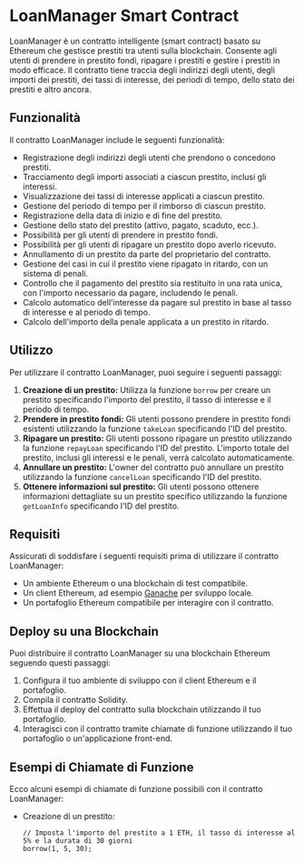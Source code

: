 # LoanManager Smart Contract

LoanManager è un contratto intelligente (smart contract) basato su Ethereum che gestisce prestiti tra utenti sulla blockchain. Consente agli utenti di prendere in prestito fondi, ripagare i prestiti e gestire i prestiti in modo efficace. Il contratto tiene traccia degli indirizzi degli utenti, degli importi dei prestiti, dei tassi di interesse, dei periodi di tempo, dello stato dei prestiti e altro ancora.

## Funzionalità

Il contratto LoanManager include le seguenti funzionalità:

- Registrazione degli indirizzi degli utenti che prendono o concedono prestiti.
- Tracciamento degli importi associati a ciascun prestito, inclusi gli interessi.
- Visualizzazione dei tassi di interesse applicati a ciascun prestito.
- Gestione del periodo di tempo per il rimborso di ciascun prestito.
- Registrazione della data di inizio e di fine del prestito.
- Gestione dello stato del prestito (attivo, pagato, scaduto, ecc.).
- Possibilità per gli utenti di prendere in prestito fondi.
- Possibilità per gli utenti di ripagare un prestito dopo averlo ricevuto.
- Annullamento di un prestito da parte del proprietario del contratto.
- Gestione dei casi in cui il prestito viene ripagato in ritardo, con un sistema di penali.
- Controllo che il pagamento del prestito sia restituito in una rata unica, con l'importo necessario da pagare, includendo le penali.
- Calcolo automatico dell'interesse da pagare sul prestito in base al tasso di interesse e al periodo di tempo.
- Calcolo dell'importo della penale applicata a un prestito in ritardo.

## Utilizzo

Per utilizzare il contratto LoanManager, puoi seguire i seguenti passaggi:

1. **Creazione di un prestito:** Utilizza la funzione `borrow` per creare un prestito specificando l'importo del prestito, il tasso di interesse e il periodo di tempo.
2. **Prendere in prestito fondi:** Gli utenti possono prendere in prestito fondi esistenti utilizzando la funzione `takeLoan` specificando l'ID del prestito.
3. **Ripagare un prestito:** Gli utenti possono ripagare un prestito utilizzando la funzione `repayLoan` specificando l'ID del prestito. L'importo totale del prestito, inclusi gli interessi e le penali, verrà calcolato automaticamente.
4. **Annullare un prestito:** L'owner del contratto può annullare un prestito utilizzando la funzione `cancelLoan` specificando l'ID del prestito.
5. **Ottenere informazioni sul prestito:** Gli utenti possono ottenere informazioni dettagliate su un prestito specifico utilizzando la funzione `getLoanInfo` specificando l'ID del prestito.

## Requisiti

Assicurati di soddisfare i seguenti requisiti prima di utilizzare il contratto LoanManager:

- Un ambiente Ethereum o una blockchain di test compatibile.
- Un client Ethereum, ad esempio [Ganache](https://www.trufflesuite.com/ganache) per sviluppo locale.
- Un portafoglio Ethereum compatibile per interagire con il contratto.

## Deploy su una Blockchain

Puoi distribuire il contratto LoanManager su una blockchain Ethereum seguendo questi passaggi:

1. Configura il tuo ambiente di sviluppo con il client Ethereum e il portafoglio.
2. Compila il contratto Solidity.
3. Effettua il deploy del contratto sulla blockchain utilizzando il tuo portafoglio.
4. Interagisci con il contratto tramite chiamate di funzione utilizzando il tuo portafoglio o un'applicazione front-end.

## Esempi di Chiamate di Funzione

Ecco alcuni esempi di chiamate di funzione possibili con il contratto LoanManager:

- Creazione di un prestito:
  ```solidity
  // Imposta l'importo del prestito a 1 ETH, il tasso di interesse al 5% e la durata di 30 giorni
  borrow(1, 5, 30);
